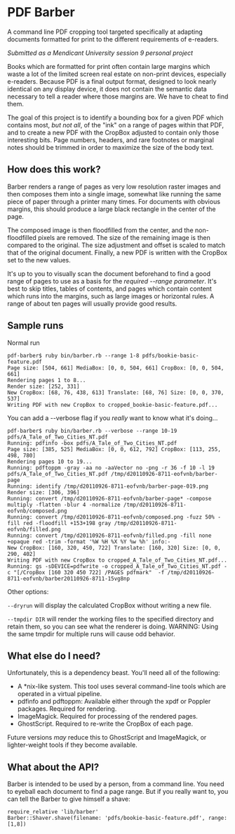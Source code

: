 # PDF Barber
A command line PDF cropping tool targeted specifically at adapting documents formatted for print to the different requirements of e-readers.

_Submitted as a Mendicant University session 9 personal project_

Books which are formatted for print often contain large margins which waste a lot of the limited screen real estate on non-print devices, especially e-readers. Because PDF is a final output format, designed to look nearly identical on any display device, it does not contain the semantic data necessary to tell a reader where those margins are. We have to cheat to find them.

The goal of this project is to identify a bounding box for a given PDF which contains most, _but not all_, of the "ink" on a range of pages within that PDF, and to create a new PDF with the CropBox adjusted to contain only those interesting bits. Page numbers, headers, and rare footnotes or marginal notes should be trimmed in order to maximize the size of the body text.

## How does this work?

Barber renders a range of pages as very low resolution raster images and then composes them into a single image, somewhat like running the same piece of paper through a printer many times. For documents with obvious margins, this should produce a large black rectangle in the center of the page.

The composed image is then floodfilled from the center, and the non-floodfilled pixels are removed. The size of the remaining image is then compared to the original. The size adjustment and offset is scaled to match that of the original document. Finally, a new PDF is written with the CropBox set to the new values.

It's up to you to visually scan the document beforehand to find a good range of pages to use as a basis for the *required --range parameter*. It's best to skip titles, tables of contents, and pages which contain content which runs into the margins, such as large images or horizontal rules. A range of about ten pages will usually provide good results.

## Sample runs

Normal run

```
pdf-barber$ ruby bin/barber.rb --range 1-8 pdfs/bookie-basic-feature.pdf 
Page size: [504, 661] MediaBox: [0, 0, 504, 661] CropBox: [0, 0, 504, 661]
Rendering pages 1 to 8...
Render size: [252, 331]
New CropBox: [68, 76, 438, 613] Translate: [68, 76] Size: [0, 0, 370, 537]
Writing PDF with new CropBox to cropped_bookie-basic-feature.pdf...
```

You can add a --verbose flag if you *really* want to know what it's doing...

```
pdf-barber$ ruby bin/barber.rb --verbose --range 10-19 pdfs/A_Tale_of_Two_Cities_NT.pdf 
Running: pdfinfo -box pdfs/A_Tale_of_Two_Cities_NT.pdf
Page size: [385, 525] MediaBox: [0, 0, 612, 792] CropBox: [113, 255, 498, 780]
Rendering pages 10 to 19...
Running: pdftoppm -gray -aa no -aaVector no -png -r 36 -f 10 -l 19 pdfs/A_Tale_of_Two_Cities_NT.pdf /tmp/d20110926-8711-eofvnb/barber-page
Running: identify /tmp/d20110926-8711-eofvnb/barber-page-019.png
Render size: [306, 396]
Running: convert /tmp/d20110926-8711-eofvnb/barber-page* -compose multiply -flatten -blur 4 -normalize /tmp/d20110926-8711-eofvnb/composed.png
Running: convert /tmp/d20110926-8711-eofvnb/composed.png -fuzz 50% -fill red -floodfill +153+198 gray /tmp/d20110926-8711-eofvnb/filled.png
Running: convert /tmp/d20110926-8711-eofvnb/filled.png -fill none +opaque red -trim -format '%W %H %X %Y %w %h' info:-
New CropBox: [160, 320, 450, 722] Translate: [160, 320] Size: [0, 0, 290, 402]
Writing PDF with new CropBox to cropped_A_Tale_of_Two_Cities_NT.pdf...
Running: gs -sDEVICE=pdfwrite -o cropped_A_Tale_of_Two_Cities_NT.pdf -c "[/CropBox [160 320 450 722] /PAGES pdfmark"  -f /tmp/d20110926-8711-eofvnb/barber20110926-8711-15vg8np
```
Other options:

`--dryrun` will display the calculated CropBox without writing a new file.

`--tmpdir DIR` will render the working files to the specified directory and retain them, so you can see what the renderer is doing. WARNING: Using the same tmpdir for multiple runs will cause odd behavior.

## What else do I need?

Unfortunately, this is a dependency beast. You'll need all of the following:

- A *nix-like system. This tool uses several command-line tools which are operated in a virtual pipeline.
- pdfinfo and pdftoppm: Available either through the xpdf or Poppler packages. Required for rendering.
- ImageMagick. Required for processing of the rendered pages.
- GhostScript. Required to re-write the CropBox of each page.

Future versions _may_ reduce this to GhostScript and ImageMagick, or lighter-weight tools if they become available.

## What about the API?

Barber is intended to be used by a person, from a command line. You need to eyeball each document to find a page range. But if you really want to, you can tell the Barber to give himself a shave:

```
require_relative 'lib/barber'
Barber::Shaver.shave(filename: 'pdfs/bookie-basic-feature.pdf', range: [1,8])
```

